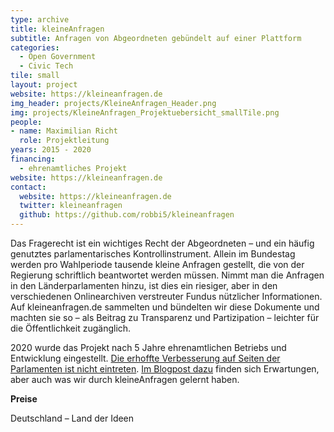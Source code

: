 ```yaml
---
type: archive
title: kleineAnfragen
subtitle: Anfragen von Abgeordneten gebündelt auf einer Plattform 
categories:
  - Open Government
  - Civic Tech
tile: small
layout: project
website: https://kleineanfragen.de
img_header: projects/KleineAnfragen_Header.png
img: projects/KleineAnfragen_Projektuebersicht_smallTile.png
people:
- name: Maximilian Richt
  role: Projektleitung
years: 2015 - 2020
financing:
  - ehrenamtliches Projekt
website: https://kleineanfragen.de
contact:
  website: https://kleineanfragen.de
  twitter: kleineanfragen
  github: https://github.com/robbi5/kleineanfragen
---
```


Das Fragerecht ist ein wichtiges Recht der Abgeordneten – und ein häufig genutztes parlamentarisches Kontrollinstrument. Allein im Bundestag werden pro Wahlperiode tausende kleine Anfragen gestellt, die von der Regierung schriftlich beantwortet werden müssen. Nimmt man die Anfragen in den Länderparlamenten hinzu, ist dies ein riesiger, aber in den verschiedenen Onlinearchiven verstreuter Fundus nützlicher Informationen. Auf kleineanfragen.de sammelten und bündelten wir diese Dokumente und machten sie so – als Beitrag zu Transparenz und Partizipation – leichter für die Öffentlichkeit zugänglich.

2020 wurde das Projekt nach 5 Jahre ehrenamtlichen Betriebs und Entwicklung eingestellt. [Die erhoffte Verbesserung auf Seiten der Parlamenten ist nicht eintreten](https://kleineanfragen.de/info/stilllegung). [Im Blogpost dazu](https://okfn.de/blog/2021/01/zur-abschaltung-von-kleine-anfragen/) finden sich Erwartungen, aber auch was wir durch kleineAnfragen gelernt haben.

**Preise**

Deutschland – Land der Ideen
